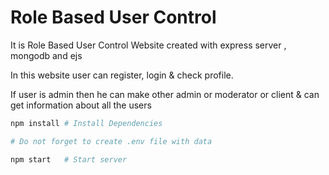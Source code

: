 # Role Based User Control

It is Role Based User Control Website created with express server , mongodb and ejs

In this website user can register, login & check profile.

If user is admin then he can make other admin or moderator or client & can get information about all the users

```bash
npm install	# Install Dependencies

# Do not forget to create .env file with data

npm start	# Start server
```

